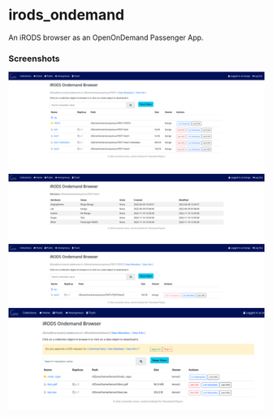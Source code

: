 # irods_ondemand

An iRODS browser as an  OpenOnDemand Passenger App.

### Screenshots

![browser](./screenshots/irods_ondemand1.png)
![metadata](./screenshots/irods_ondemand2.png)
![doirequest](./screenshots/irods_ondemand3.png)
![doireply](./screenshots/irods_ondemand4.png)